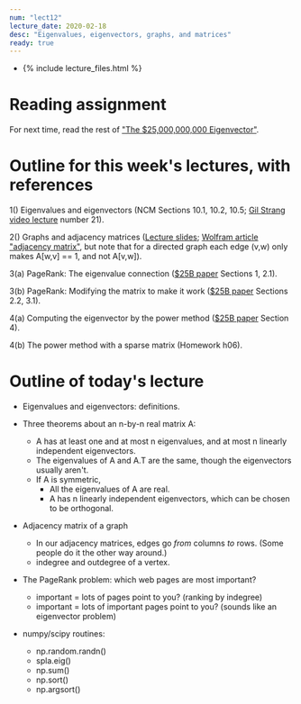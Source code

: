 ```yaml
---
num: "lect12"
lecture_date: 2020-02-18
desc: "Eigenvalues, eigenvectors, graphs, and matrices"
ready: true
---
```


* {% include lecture_files.html %}

# Reading assignment

For next time, read the rest of ["The $25,000,000,000 Eigenvector"](https://github.com/ucsb-cs111/w19-lecture-files/blob/master/02.11/25_Billion_Eigenvector_Original.pdf).


# Outline for this week's lectures, with references

1() Eigenvalues and eigenvectors (NCM Sections 10.1, 10.2, 10.5; [Gil Strang video lecture](https://ocw.mit.edu/courses/mathematics/18-06-linear-algebra-spring-2010/video-lectures/) number 21).

2() Graphs and adjacency matrices ([Lecture slides](https://github.com/ucsb-cs111/w20-lecture-files/blob/master/lecture_files/cs111-slides-04-PageRank.pdf); [Wolfram article "adjacency matrix"](http://mathworld.wolfram.com/AdjacencyMatrix.html), but note that for a directed graph each edge (v,w) only makes A[w,v] == 1, and not A[v,w]).

3(a) PageRank: The eigenvalue connection ([$25B paper](https://github.com/ucsb-cs111/w19-lecture-files/blob/master/02.11/25_Billion_Eigenvector_Original.pdf) Sections 1, 2.1).

3(b) PageRank: Modifying the matrix to make it work ([$25B paper](https://github.com/ucsb-cs111/w19-lecture-files/blob/master/02.11/25_Billion_Eigenvector_Original.pdf) Sections 2.2, 3.1).

4(a) Computing the eigenvector by the power method ([$25B paper](https://github.com/ucsb-cs111/w19-lecture-files/blob/master/02.11/25_Billion_Eigenvector_Original.pdf) Section 4).

4(b) The power method with a sparse matrix (Homework h06).



# Outline of today's lecture

- Eigenvalues and eigenvectors: definitions.
- Three theorems about an n-by-n real matrix A:
  - A has at least one and at most n eigenvalues, and at most n linearly independent eigenvectors.
  - The eigenvalues of A and A.T are the same, though the eigenvectors usually aren't.
  - If A is symmetric,
    - All the eigenvalues of A are real.
    - A has n linearly independent eigenvectors, which can be chosen to be orthogonal.
- Adjacency matrix of a graph
  - In our adjacency matrices, edges go _from_ columns _to_ rows. (Some people do it the other way around.)
  - indegree and outdegree of a vertex.
- The PageRank problem: which web pages are most important?
  - important = lots of pages point to you? (ranking by indegree)
  - important = lots of important pages point to you? (sounds like an eigenvector problem)


- numpy/scipy routines:
  - np.random.randn()
  - spla.eig()
  - np.sum()
  - np.sort()
  - np.argsort()

